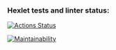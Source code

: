 ### Hexlet tests and linter status:

[![Actions Status](https://github.com/v-semyashkina/frontend-project-44/actions/workflows/hexlet-check.yml/badge.svg)](https://github.com/v-semyashkina/frontend-project-44/actions)

[![Maintainability](https://api.codeclimate.com/v1/badges/57f38a8f1a39837870f7/maintainability)](https://codeclimate.com/github/v-semyashkina/frontend-project-44/maintainability)
